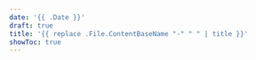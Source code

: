 ```yaml
---
date: '{{ .Date }}'
draft: true
title: '{{ replace .File.ContentBaseName "-" " " | title }}'
showToc: true
---
```

